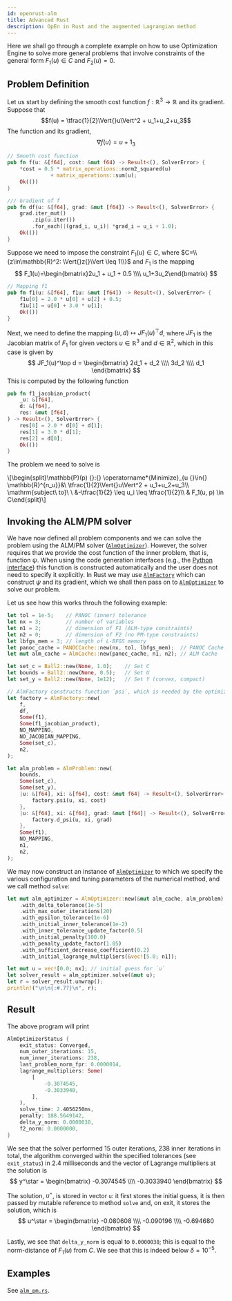 ```yaml
---
id: openrust-alm
title: Advanced Rust
description: OpEn in Rust and the augmented Lagrangian method
---
```


<script type="text/x-mathjax-config">MathJax.Hub.Config({tex2jax: {inlineMath: [['$','$'], ['\\(','\\)']]}});</script>
<script type="text/javascript" src="https://cdnjs.cloudflare.com/ajax/libs/mathjax/2.7.1/MathJax.js?config=TeX-AMS-MML_HTMLorMML"></script>

Here we shall go through a complete example on how to use Optimization Engine to solve
more general problems that involve constraints of the general form $F_1(u) \in C$ and 
$F_2(u) = 0$.

## Problem Definition 
Let us start by defining the smooth cost function $f:\mathbb{R}^{3}\to\mathbb{R}$ 
and its gradient. Suppose that 
$$f(u) = \tfrac{1}{2}\Vert{}u\Vert^2 + u_1+u_2+u_3$$
The function and its gradient, 
$$
\nabla f(u) = u + 1_{3}
$$

```rust
// Smooth cost function
pub fn f(u: &[f64], cost: &mut f64) -> Result<(), SolverError> {
    *cost = 0.5 * matrix_operations::norm2_squared(u) 
              + matrix_operations::sum(u);
    Ok(())
}
```

```rust
/// Gradient of f
pub fn df(u: &[f64], grad: &mut [f64]) -> Result<(), SolverError> {
    grad.iter_mut()
        .zip(u.iter())
        .for_each(|(grad_i, u_i)| *grad_i = u_i + 1.0);
    Ok(())
}
```

Suppose we need to impose the constraint $F_1(u) \in C$, where $C=\\{z\in\mathbb{R}^2: \Vert{}z{}\Vert \leq 1\\}$
and $F_1$ is the mapping 
$$
F_1(u)=\begin{bmatrix}2u_1 + u_1 + 0.5 \\\\ u_1+3u_2\end{bmatrix}
$$

```rust
// Mapping f1
pub fn f1(u: &[f64], f1u: &mut [f64]) -> Result<(), SolverError> {
    f1u[0] = 2.0 * u[0] + u[2] + 0.5;
    f1u[1] = u[0] + 3.0 * u[1];
    Ok(())
}
```

Next, we need to define the mapping $(u, d) \mapsto JF_1(u)^\top d$, where $JF_1$ is the 
Jacobian matrix of $F_1$ for given vectors $u\in\mathbb{R}^3$ and $d\in\mathbb{R}^2$, which 
in this case is given by 
$$
JF_1(u)^\top d = \begin{bmatrix}
2d_1 + d_2
\\\\
3d_2
\\\\
d_1 \end{bmatrix}
$$
This is computed by the following function
```rust
pub fn f1_jacobian_product(
    _u: &[f64],
    d: &[f64],
    res: &mut [f64],
) -> Result<(), SolverError> {
    res[0] = 2.0 * d[0] + d[1];
    res[1] = 3.0 * d[1];
    res[2] = d[0];
    Ok(())
}
```

The problem we need to solve is

<div class="math">
\[\begin{split}\mathbb{P}(p) {}:{} \operatorname*{Minimize}_{u {}\in{} \mathbb{R}^{n_u}}&amp;\ \tfrac{1}{2}\Vert{}u\Vert^2 + u_1+u_2+u_3\\
\mathrm{subject\ to}\ \  &amp;-\tfrac{1}{2} \leq u_i \leq \tfrac{1}{2}\\
&amp; F_1(u, p) \in C\end{split}\]</div>


## Invoking the ALM/PM solver

We have now defined all problem components and we can solve the problem using the
ALM/PM solver ([`AlmOptimizer`]). However, the solver requires that we provide the 
cost function of the inner problem, that is, function $\psi$. When using the code
generation interfaces (e.g., the [Python interface]) this function is constructed
automatically and the user does not need to specify it explicitly. In Rust we may use
[`AlmFactory`] which can construct $\psi$ and its gradient, which we shall then 
pass on to [`AlmOptimizer`] to solve our problem. 

Let us see how this works throuh the following example:

```rust
let tol = 1e-5;    // PANOC (inner) tolerance
let nx = 3;        // number of variables
let n1 = 2;        // dimension of F1 (ALM-type constraints)
let n2 = 0;        // dimension of F2 (no PM-type constraints)
let lbfgs_mem = 3; // length of L-BFGS memory
let panoc_cache = PANOCCache::new(nx, tol, lbfgs_mem);  // PANOC Cache
let mut alm_cache = AlmCache::new(panoc_cache, n1, n2); // ALM Cache

let set_c = Ball2::new(None, 1.0);    // Set C
let bounds = Ball2::new(None, 0.5);   // Set U
let set_y = Ball2::new(None, 1e12);   // Set Y (convex, compact)

// AlmFactory constructs function `psi`, which is needed by the optimizer
let factory = AlmFactory::new(
    f,
    df,
    Some(f1),
    Some(f1_jacobian_product),
    NO_MAPPING,
    NO_JACOBIAN_MAPPING,
    Some(set_c),
    n2,
);

let alm_problem = AlmProblem::new(
    bounds,
    Some(set_c),
    Some(set_y),
    |u: &[f64], xi: &[f64], cost: &mut f64| -> Result<(), SolverError> {
        factory.psi(u, xi, cost)
    },
    |u: &[f64], xi: &[f64], grad: &mut [f64]| -> Result<(), SolverError> {
        factory.d_psi(u, xi, grad)
    },
    Some(f1),
    NO_MAPPING,
    n1,
    n2,
);
```

We may now construct an instance of [`AlmOptimizer`] to which we specify the 
various configuration and tuning parameters of the numerical method, and we 
call method `solve`:

```rust
let mut alm_optimizer = AlmOptimizer::new(&mut alm_cache, alm_problem)
    .with_delta_tolerance(1e-5)
    .with_max_outer_iterations(20)
    .with_epsilon_tolerance(1e-6)
    .with_initial_inner_tolerance(1e-2)
    .with_inner_tolerance_update_factor(0.5)
    .with_initial_penalty(100.0)
    .with_penalty_update_factor(1.05)
    .with_sufficient_decrease_coefficient(0.2)
    .with_initial_lagrange_multipliers(&vec![5.0; n1]);

let mut u = vec![0.0; nx]; // initial guess for `u`
let solver_result = alm_optimizer.solve(&mut u);
let r = solver_result.unwrap();
println!("\n\n{:#.7?}\n", r);
```

## Result

The above program will print

```rust
AlmOptimizerStatus {
    exit_status: Converged,
    num_outer_iterations: 15,
    num_inner_iterations: 238,
    last_problem_norm_fpr: 0.0000014,
    lagrange_multipliers: Some(
        [
            -0.3074545,
            -0.3033940,
        ],
    ),
    solve_time: 2.4056250ms,
    penalty: 188.5649142,
    delta_y_norm: 0.0000038,
    f2_norm: 0.0000000,
}
```

We see that the solver performed 15 outer iterations, 238 inner iterations in total,
the algorithm converged within the specified tolerances (see `exit_status`) in 2.4 
milliseconds and the vector of Lagrange multipliers at the solution is 
$$
y^\star = \begin{bmatrix}
-0.3074545
\\\\
-0.3033940
\end{bmatrix}
$$

The solution, $u^\star$, is stored in vector `u`: it first stores the initial guess,
it is then passed by mutable reference to method `solve` and, on exit, it stores the 
solution, which is 
$$
u^\star = \begin{bmatrix}
-0.080608
\\\\
-0.090196
\\\\
-0.694680
\end{bmatrix}
$$

Lastly, we see that `delta_y_norm` is equal to `0.0000038`; this is equal to 
the norm-distance of $F_1(u)$ from $C$. We see that this is indeed below $\delta=10^{-5}$.

## Examples

See [`alm_pm.rs`](https://github.com/alphaville/optimization-engine/blob/master/examples/alm_pm.rs).

[`AlmOptimizer`]: https://docs.rs/optimization_engine/*/optimization_engine/alm/struct.AlmOptimizer.html
[`AlmFactory`]: https://docs.rs/optimization_engine/*/optimization_engine/alm/struct.AlmFactory.html
[Python interface]: ./python-interface
